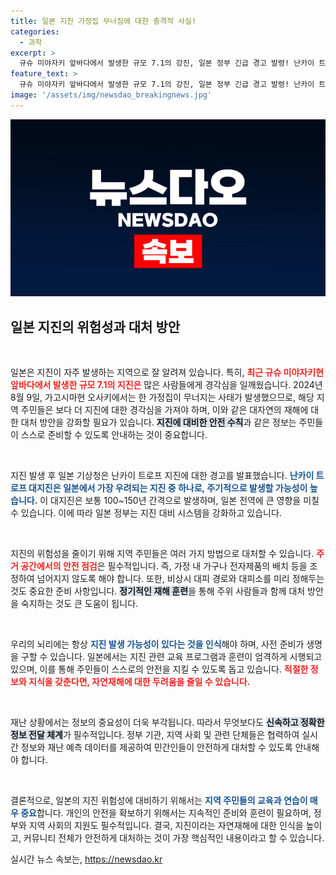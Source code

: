 ```yaml
---
title: 일본 지진 가정집 무너짐에 대한 충격적 사실!
categories:
  - 과학
excerpt: >
  규슈 미야자키 앞바다에서 발생한 규모 7.1의 강진, 일본 정부 긴급 경고 발령! 난카이 트로프 대지진의 공포가 다시 고개를 드는 가운데, 안전은 어디에?
feature_text: >
  규슈 미야자키 앞바다에서 발생한 규모 7.1의 강진, 일본 정부 긴급 경고 발령! 난카이 트로프 대지진의 공포가 다시 고개를 드는 가운데, 안전은 어디에?
image: '/assets/img/newsdao_breakingnews.jpg'
---
```


<p><img src="/assets/img/newsdao_breakingnews.jpg" alt="pcversion 속보" /></p>

<h2 data-ke-size="size26">일본 지진의 위험성과 대처 방안</h2>

<p data-ke-size="size16">&nbsp;</p>

<p>일본은 지진이 자주 발생하는 지역으로 잘 알려져 있습니다. 특히, <b><span style="color: #ee2323;">최근 규슈 미야자키현 앞바다에서 발생한 규모 7.1의 지진은</span></b> 많은 사람들에게 경각심을 일깨웠습니다. 2024년 8월 9일, 가고시마현 오사키에서는 한 가정집이 무너지는 사태가 발생했으므로, 해당 지역 주민들은 보다 더 지진에 대한 경각심을 가져야 하며, 이와 같은 대자연의 재해에 대한 대처 방안을 강화할 필요가 있습니다. <b><span style="background-color: #21538527;">지진에 대비한 안전 수칙</span></b>과 같은 정보는 주민들이 스스로 준비할 수 있도록 안내하는 것이 중요합니다.</p>

<p data-ke-size="size16">&nbsp;</p>

<p>지진 발생 후 일본 기상청은 난카이 트로프 지진에 대한 경고를 발표했습니다. <b><span style="color: #1a5490;">난카이 트로프 대지진은 일본에서 가장 우려되는 지진 중 하나로, 주기적으로 발생할 가능성이 높습니다.</span></b> 이 대지진은 보통 100~150년 간격으로 발생하며, 일본 전역에 큰 영향을 미칠 수 있습니다. 이에 따라 일본 정부는 지진 대비 시스템을 강화하고 있습니다.</p>

<p data-ke-size="size16">&nbsp;</p>

<p>지진의 위험성을 줄이기 위해 지역 주민들은 여러 가지 방법으로 대처할 수 있습니다. <b><span style="color: #ee2323;">주거 공간에서의 안전 점검</span></b>은 필수적입니다. 즉, 가정 내 가구나 전자제품의 배치 등을 조정하여 넘어지지 않도록 해야 합니다. 또한, 비상시 대피 경로와 대피소를 미리 정해두는 것도 중요한 준비 사항입니다. <b><span style="background-color: #21538527;">정기적인 재해 훈련</span></b>을 통해 주위 사람들과 함께 대처 방안을 숙지하는 것도 큰 도움이 됩니다.</p>

<p data-ke-size="size16">&nbsp;</p>

<p>우리의 뇌리에는 항상 <b><span style="color: #1a5490;">지진 발생 가능성이 있다는 것을 인식</span></b>해야 하며, 사전 준비가 생명을 구할 수 있습니다. 일본에서는 지진 관련 교육 프로그램과 훈련이 엄격하게 시행되고 있으며, 이를 통해 주민들이 스스로의 안전을 지킬 수 있도록 돕고 있습니다. <b><span style="color: #ee2323;">적절한 정보와 지식을 갖춘다면, 자연재해에 대한 두려움을 줄일 수 있습니다.</span></b></p>

<p data-ke-size="size16">&nbsp;</p>

<p>재난 상황에서는 정보의 중요성이 더욱 부각됩니다. 따라서 무엇보다도 <b><span style="background-color: #21538527;">신속하고 정확한 정보 전달 체계</span></b>가 필수적입니다. 정부 기관, 지역 사회 및 관련 단체들은 협력하여 실시간 정보와 재난 예측 데이터를 제공하여 민간인들이 안전하게 대처할 수 있도록 안내해야 합니다.</p>

<p data-ke-size="size16">&nbsp;</p>

<p>결론적으로, 일본의 지진 위험성에 대비하기 위해서는 <b><span style="color: #1a5490;">지역 주민들의 교육과 연습이 매우 중요</span></b>합니다. 개인의 안전을 확보하기 위해서는 지속적인 준비와 훈련이 필요하며, 정부와 지역 사회의 지원도 필수적입니다. 결국, 지진이라는 자연재해에 대한 인식을 높이고, 커뮤니티 전체가 안전하게 대처하는 것이 가장 핵심적인 내용이라고 할 수 있습니다.</p>
실시간 뉴스 속보는, <a href="https://newsdao.kr" rel="dofollow">https://newsdao.kr</a>


